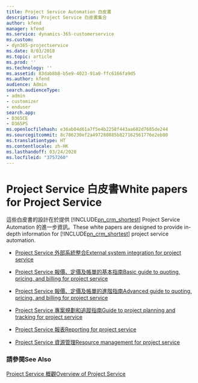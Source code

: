 ```yaml
---
title: Project Service Automation 白皮書
description: Project Service 白皮書集合
author: kfend
manager: kfend
ms.service: dynamics-365-customerservice
ms.custom:
- dyn365-projectservice
ms.date: 8/03/2018
ms.topic: article
ms.prod: ''
ms.technology: ''
ms.assetid: 83dab8b8-b5e9-4023-91a0-ffc6166fa9d5
ms.author: kfend
audience: Admin
search.audienceType:
- admin
- customizer
- enduser
search.app:
- D365CE
- D365PS
ms.openlocfilehash: e36ab04d61a7f5e4b2258f443aa602d7685de244
ms.sourcegitcommit: 8c786230ef2a497280885b827162561776e2eb00
ms.translationtype: HT
ms.contentlocale: zh-HK
ms.lasthandoff: 03/24/2020
ms.locfileid: "3757260"
---
```

# <a name="white-papers-for-project-service"></a><span data-ttu-id="1a77d-103">Project Service 白皮書</span><span class="sxs-lookup"><span data-stu-id="1a77d-103">White papers for Project Service</span></span>

<span data-ttu-id="1a77d-104">這些白皮書的設計在於提供 [!INCLUDE[pn_crm_shortest](../includes/pn-crm-shortest.md)] Project Service Automation 的進一步資訊。</span><span class="sxs-lookup"><span data-stu-id="1a77d-104">These white papers are designed to provide in-depth information for [!INCLUDE[pn_crm_shortest](../includes/pn-crm-shortest.md)] project service automation.</span></span>

-   [<span data-ttu-id="1a77d-105">Project Service 外部系統整合</span><span class="sxs-lookup"><span data-stu-id="1a77d-105">External system integration for project service</span></span>](https://go.microsoft.com/fwlink/?LinkId=825445)

-   [<span data-ttu-id="1a77d-106">Project Service 報價、定價及帳單的基本指南</span><span class="sxs-lookup"><span data-stu-id="1a77d-106">Basic guide to quoting, pricing, and billing for project service</span></span>](https://go.microsoft.com/fwlink/?LinkId=825241)

-   [<span data-ttu-id="1a77d-107">Project Service 報價、定價及帳單的進階指南</span><span class="sxs-lookup"><span data-stu-id="1a77d-107">Advanced guide to quoting, pricing, and billing for project service</span></span>](https://go.microsoft.com/fwlink/?LinkId=825242)

-   [<span data-ttu-id="1a77d-108">Project Service 專案規劃和追蹤指南</span><span class="sxs-lookup"><span data-stu-id="1a77d-108">Guide to project planning and tracking for project service</span></span>](https://go.microsoft.com/fwlink/?LinkId=825243)

-   [<span data-ttu-id="1a77d-109">Project Service 報表</span><span class="sxs-lookup"><span data-stu-id="1a77d-109">Reporting for project service</span></span>](https://go.microsoft.com/fwlink/?LinkId=825446)

-   [<span data-ttu-id="1a77d-110">Project Service 資源管理</span><span class="sxs-lookup"><span data-stu-id="1a77d-110">Resource management for project service</span></span>](https://go.microsoft.com/fwlink/?LinkId=825244)

### <a name="see-also"></a><span data-ttu-id="1a77d-111">請參閱</span><span class="sxs-lookup"><span data-stu-id="1a77d-111">See Also</span></span>
 [<span data-ttu-id="1a77d-112">Project Service 概觀</span><span class="sxs-lookup"><span data-stu-id="1a77d-112">Overview of Project Service</span></span>](../project-service/overview.md)
